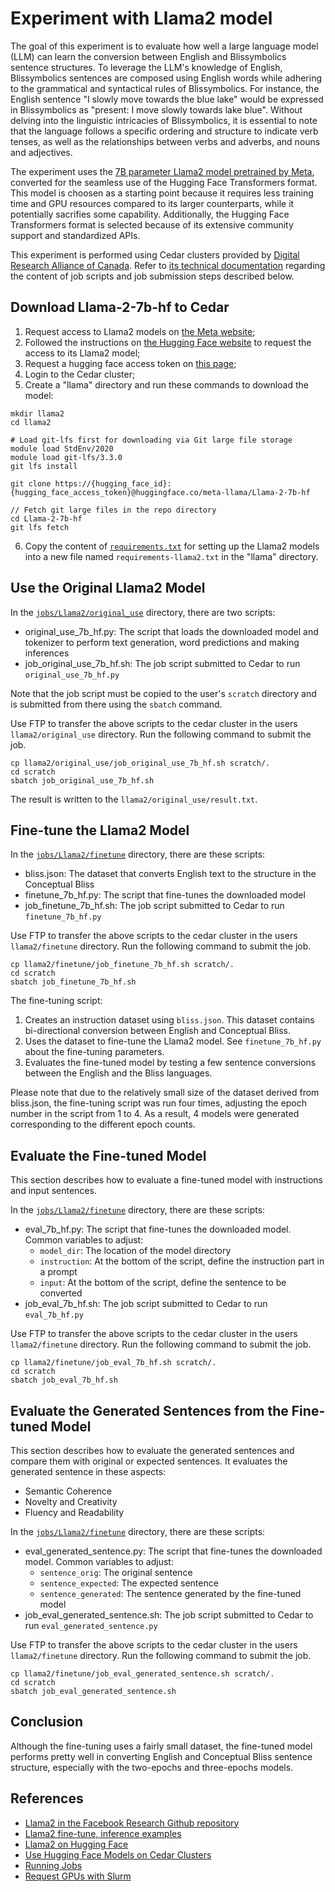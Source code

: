 # Experiment with Llama2 model

The goal of this experiment is to evaluate how well a large language model (LLM) can learn the conversion
between English and Blissymbolics sentence structures. To leverage the LLM's knowledge of English, Blissymbolics
sentences are composed using English words while adhering to the grammatical and syntactical rules of Blissymbolics.
For instance, the English sentence "I slowly move towards the blue lake" would be expressed in Blissymbolics as
"present: I move slowly towards lake blue". Without delving into the linguistic intricacies of Blissymbolics, it is
essential to note that the language follows a specific ordering and structure to indicate verb tenses, as well as the
relationships between verbs and adverbs, and nouns and adjectives.

The experiment uses the [7B parameter Llama2 model pretrained by Meta](https://huggingface.co/meta-llama/Llama-2-7b-hf),
converted for the seamless use of the Hugging Face Transformers format. This model is choosen as a starting
point because it requires less training time and GPU resources compared to its larger counterparts, while it
potentially sacrifies some capability. Additionally, the Hugging Face Transformers format is selected because
of its extensive community support and standardized APIs.

This experiment is performed using Cedar clusters provided by [Digital Research Alliance of Canada](https://alliancecan.ca/en).
Refer to [its technical documentation](https://docs.alliancecan.ca/wiki/Technical_documentation) regarding the content of
job scripts and job submission steps described below.

## Download Llama-2-7b-hf to Cedar

1. Request access to Llama2 models on [the Meta website](https://llama.meta.com/llama-downloads/);
2. Followed the instructions on [the Hugging Face website](https://huggingface.co/meta-llama/Llama-2-7b-hf)
to request the access to its Llama2 model;
3. Request a hugging face access token on [this page](https://huggingface.co/settings/tokens);
4. Login to the Cedar cluster;
5. Create a "llama" directory and run these commands to download the model:

```
mkdir llama2
cd llama2

# Load git-lfs first for downloading via Git large file storage
module load StdEnv/2020
module load git-lfs/3.3.0
git lfs install

git clone https://{hugging_face_id}:{hugging_face_access_token}@huggingface.co/meta-llama/Llama-2-7b-hf

// Fetch git large files in the repo directory
cd Llama-2-7b-hf
git lfs fetch
```

6. Copy the content of [`requirements.txt`](https://github.com/facebookresearch/llama/blob/main/requirements.txt)
for setting up the Llama2 models into a new file named `requirements-llama2.txt` in the "llama" directory.

## Use the Original Llama2 Model

In the [`jobs/Llama2/original_use`](../jobs/Llama2/original_use) directory, there are two scripts:

* original_use_7b_hf.py: The script that loads the downloaded model and tokenizer to perform text generation,
word predictions and making inferences
* job_original_use_7b_hf.sh: The job script submitted to Cedar to run `original_use_7b_hf.py`

Note that the job script must be copied to the user's `scratch` directory and is submitted from there using
the `sbatch` command.

Use FTP to transfer the above scripts to the cedar cluster in the users `llama2/original_use` directory. Run
the following command to submit the job.

```
cp llama2/original_use/job_original_use_7b_hf.sh scratch/.
cd scratch
sbatch job_original_use_7b_hf.sh
```

The result is written to the `llama2/original_use/result.txt`.

## Fine-tune the Llama2 Model

In the [`jobs/Llama2/finetune`](../jobs/Llama2/finetune) directory, there are these scripts:

* bliss.json: The dataset that converts English text to the structure in the Conceptual Bliss
* finetune_7b_hf.py: The script that fine-tunes the downloaded model
* job_finetune_7b_hf.sh: The job script submitted to Cedar to run `finetune_7b_hf.py`

Use FTP to transfer the above scripts to the cedar cluster in the users `llama2/finetune` directory. Run
the following command to submit the job.

```
cp llama2/finetune/job_finetune_7b_hf.sh scratch/.
cd scratch
sbatch job_finetune_7b_hf.sh
```

The fine-tuning script:

1. Creates an instruction dataset using `bliss.json`. This dataset contains bi-directional conversion between
English and Conceptual Bliss. 
2. Uses the dataset to fine-tune the Llama2 model. See `finetune_7b_hf.py` about the fine-tuning parameters.
3. Evaluates the fine-tuned model by testing a few sentence conversions between the English and the Bliss languages.

Please note that due to the relatively small size of the dataset derived from bliss.json, the fine-tuning script
was run four times, adjusting the epoch number in the script from 1 to 4. As a result, 4 models were generated
corresponding to the different epoch counts.

## Evaluate the Fine-tuned Model

This section describes how to evaluate a fine-tuned model with instructions and input sentences.

In the [`jobs/Llama2/finetune`](../jobs/Llama2/finetune) directory, there are these scripts:

* eval_7b_hf.py: The script that fine-tunes the downloaded model. Common variables to adjust:
  * `model_dir`: The location of the model directory
  * `instruction`: At the bottom of the script, define the instruction part in a prompt
  * `input`: At the bottom of the script, define the sentence to be converted
* job_eval_7b_hf.sh: The job script submitted to Cedar to run `eval_7b_hf.py`

Use FTP to transfer the above scripts to the cedar cluster in the users `llama2/finetune` directory. Run
the following command to submit the job.

```
cp llama2/finetune/job_eval_7b_hf.sh scratch/.
cd scratch
sbatch job_eval_7b_hf.sh
```

## Evaluate the Generated Sentences from the Fine-tuned Model

This section describes how to evaluate the generated sentences and compare them with original or expected sentences.
It evaluates the generated sentence in these aspects:

* Semantic Coherence
* Novelty and Creativity
* Fluency and Readability

In the [`jobs/Llama2/finetune`](../jobs/Llama2/finetune) directory, there are these scripts:

* eval_generated_sentence.py: The script that fine-tunes the downloaded model. Common variables to adjust:
  * `sentence_orig`: The original sentence
  * `sentence_expected`: The expected sentence
  * `sentence_generated`: The sentence generated by the fine-tuned model
* job_eval_generated_sentence.sh: The job script submitted to Cedar to run `eval_generated_sentence.py`

Use FTP to transfer the above scripts to the cedar cluster in the users `llama2/finetune` directory. Run
the following command to submit the job.

```
cp llama2/finetune/job_eval_generated_sentence.sh scratch/.
cd scratch
sbatch job_eval_generated_sentence.sh
```

## Conclusion

Although the fine-tuning uses a fairly small dataset, the fine-tuned model performs pretty well in converting English
and Conceptual Bliss sentence structure, especially with the two-epochs and three-epochs models.

## References

* [Llama2 in the Facebook Research Github repository](https://github.com/facebookresearch/llama)
* [Llama2 fine-tune, inference examples](https://github.com/facebookresearch/llama-recipes)
* [Llama2 on Hugging Face](https://huggingface.co/docs/transformers/model_doc/llama2)
* [Use Hugging Face Models on Cedar Clusters](https://docs.alliancecan.ca/wiki/Huggingface)
* [Running Jobs](https://docs.alliancecan.ca/wiki/Using_GPUs_with_Slurm)
* [Request GPUs with Slurm](https://docs.alliancecan.ca/wiki/Using_GPUs_with_Slurm)
